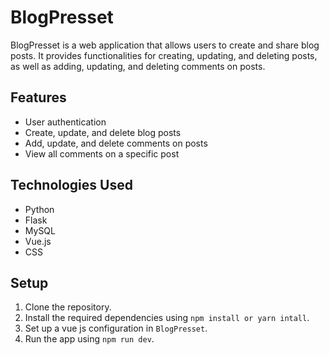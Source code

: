# BlogPresset

BlogPresset is a web application that allows users to create and share blog posts. It provides functionalities for creating, updating, and deleting posts, as well as adding, updating, and deleting comments on posts.

## Features

- User authentication
- Create, update, and delete blog posts
- Add, update, and delete comments on posts
- View all comments on a specific post

## Technologies Used

- Python
- Flask
- MySQL
- Vue.js
- CSS

## Setup

1. Clone the repository.
2. Install the required dependencies using `npm install or yarn intall`.
3. Set up a vue js configuration in `BlogPresset`.
4. Run the app  using `npm run dev`.


